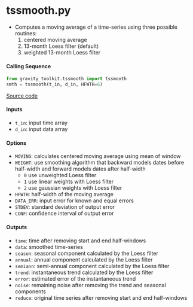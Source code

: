 tssmooth.py
===========

- Computes a moving average of a time-series using three possible routines:
    1. centered moving average
    2. 13-month Loess filter (default)
    3. weighted 13-month Loess filter

#### Calling Sequence
```python
from gravity_toolkit.tssmooth import tssmooth
smth = tssmooth(t_in, d_in, HFWTH=6)
```
[Source code](https://github.com/tsutterley/read-GRACE-harmonics/blob/main/gravity_toolkit/tssmooth.py)

#### Inputs
- `t_in`: input time array
- `d_in`: input data array

#### Options
- `MOVING`: calculates centered moving average using mean of window
- `WEIGHT`: use smoothing algorithm that backward models dates before half-width and forward models dates after half-width
    * `0` use unweighted Loess filter
    * `1` use linear weights with Loess filter
    * `2` use gaussian weights with Loess filter
- `HFWTH`: half-width of the moving average
- `DATA_ERR`: input error for known and equal errors
- `STDEV`: standard deviation of output error
- `CONF`: confidence interval of output error

#### Outputs
- `time`: time after removing start and end half-windows
- `data`: smoothed time-series
- `season`: seasonal component calculated by the Loess filter
- `annual`: annual component calculated by the Loess filter
- `semiann`: semi-annual component calculated by the Loess filter
- `trend`: instantaneous trend calculated by the Loess filter
- `error`: estimated error of the instantaneous trend
- `noise`: remaining noise after removing the trend and seasonal components
- `reduce`: original time series after removing start and end half-windows
